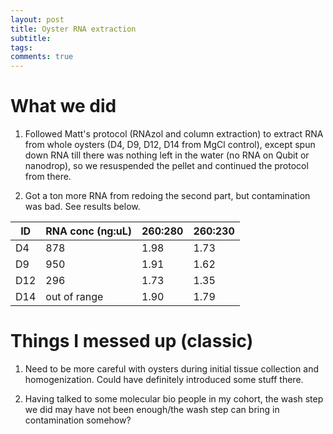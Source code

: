 ```yaml
---
layout: post
title: Oyster RNA extraction
subtitle:
tags:
comments: true
---
```


# What we did

1. Followed Matt's protocol (RNAzol and column extraction) to extract RNA from whole oysters (D4, D9, D12, D14 from MgCl control), except spun down RNA till there was nothing left in the water (no RNA on Qubit or nanodrop), so we resuspended the pellet and continued the protocol from there.

2. Got a ton more RNA from redoing the second part, but contamination was bad. See results below.

| ID | RNA conc (ng:uL) | 260:280 | 260:230 |
|---|---|---|---|
| D4 | 878 | 1.98 | 1.73 |
| D9 | 950 | 1.91 | 1.62 |
| D12 | 296 | 1.73 | 1.35 |
| D14 | out of range | 1.90 | 1.79 |

# Things I messed up (classic)

1. Need to be more careful with oysters during initial tissue collection and homogenization. Could have definitely introduced some stuff there.

2. Having talked to some molecular bio people in my cohort, the wash step we did may have not been enough/the wash step can bring in contamination somehow?
